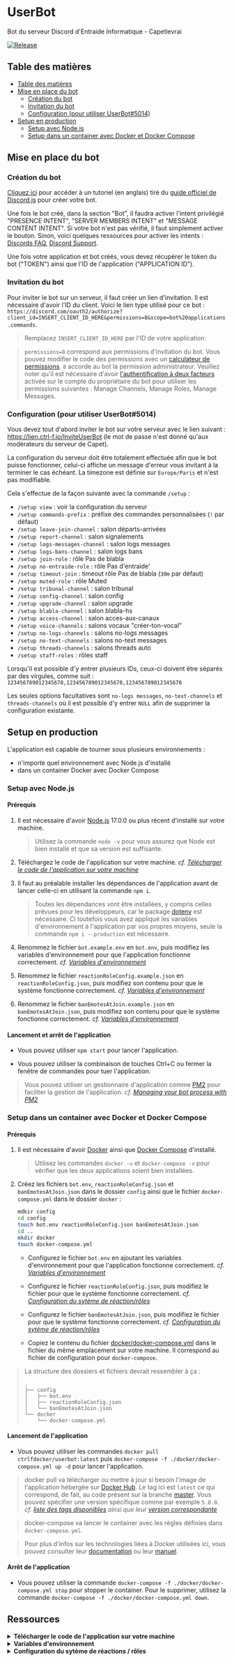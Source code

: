 # UserBot

Bot du serveur Discord d'Entraide Informatique - Capetlevrai

[![Release](https://img.shields.io/github/v/release/Association-CTRL-F/UserBot?include_prereleases)](https://github.com/Association-CTRL-F/UserBot/releases)

## Table des matières

- [Table des matières](#table-des-matières)
- [Mise en place du bot](#mise-en-place-du-bot)
	- [Création du bot](#création-du-bot)
	- [Invitation du bot](#invitation-du-bot)
    - [Configuration (pour utiliser UserBot#5014)](#configuration-pour-utiliser-userbot5014)
- [Setup en production](#setup-en-production)
	- [Setup avec Node.js](#setup-avec-nodejs)
	- [Setup dans un container avec Docker et Docker Compose](#setup-dans-un-container-avec-docker-et-docker-compose)

## Mise en place du bot

### Création du bot

[Cliquez ici](https://discordjs.guide/preparations/setting-up-a-bot-application.html#creating-your-bot) pour accéder à un tutoriel (en anglais) tiré du [guide officiel de Discord.js](https://discordjs.guide/) pour créer votre bot.

Une fois le bot créé, dans la section "Bot", il faudra activer l'intent privilégié "PRESENCE INTENT", "SERVER MEMBERS INTENT" et "MESSAGE CONTENT INTENT". Si votre bot n'est pas vérifié, il faut simplement activer le bouton. Sinon, voici quelques ressources pour activer les intents : [Discords FAQ](https://dis.gd/gwupdate), [Discord Support](https://dis.gd/contact).

Une fois votre application et bot créés, vous devez récupérer le token du bot ("TOKEN") ainsi que l'ID de l'application ("APPLICATION ID").

### Invitation du bot

Pour inviter le bot sur un serveur, il faut créer un lien d'invitation. Il est nécessaire d'avoir l'ID du client. Voici le lien type utilisé pour ce bot : `https://discord.com/oauth2/authorize?client_id=INSERT_CLIENT_ID_HERE&permissions=8&scope=bot%20applications.commands`.

> Remplacez `INSERT_CLIENT_ID_HERE` par l'ID de votre application.

> `permissions=8` correspond aux permissions d'invitation du bot. Vous pouvez modifier le code des permissions avec un [calculateur de permissions](https://discordapi.com/permissions.html). `8` accorde au bot la permission administrateur. Veuillez noter qu'il est nécessaire d'avoir [l'authentification à deux facteurs](https://support.discord.com/hc/fr/articles/219576828-Mise-en-place-de-l-authentification-%C3%A0-deux-facteurs) activée sur le compte du propriétaire du bot pour utiliser les permissions suivantes : Manage Channels, Manage Roles, Manage Messages.

### Configuration (pour utiliser UserBot#5014)

Vous devez tout d'abord inviter le bot sur votre serveur avec le lien suivant : https://lien.ctrl-f.io/InviteUserBot (le mot de passe n'est donné qu'aux modérateurs du serveur de Capet).

La configuration du serveur doit être totalement effectuée afin que le bot puisse fonctionner, celui-ci affiche un message d'erreur vous invitant à la terminer le cas échéant. La timezone est définie sur `Europe/Paris` et n'est pas modifiable.

Cela s'effectue de la façon suivante avec la commande `/setup` :
* `/setup view` : voir la configuration du serveur
* `/setup commands-prefix` : préfixe des commandes personnalisées (`!` par défaut)
* `/setup leave-join-channel` : salon départs-arrivées
* `/setup report-channel` : salon signalements
* `/setup logs-messages-channel` : salon logs messages
* `/setup logs-bans-channel` : salon logs bans
* `/setup join-role` : rôle Pas de blabla
* `/setup no-entraide-role` : rôle Pas d'entraide'
* `/setup timeout-join` : timeout rôle Pas de blabla (`30m` par défaut)
* `/setup muted-role` : rôle Muted
* `/setup tribunal-channel` : salon tribunal
* `/setup config-channel` : salon config
* `/setup upgrade-channel` : salon upgrade
* `/setup blabla-channel` : salon blabla-hs
* `/setup access-channel` : salon acces-aux-canaux
* `/setup voice-channels` : salons vocaux "créer-ton-vocal"
* `/setup no-logs-channels` : salons no-logs messages
* `/setup no-text-channels` : salons no-text messages
* `/setup threads-channels` : salons threads auto
* `/setup staff-roles` : rôles staff

Lorsqu'il est possible d'y entrer plusieurs IDs, ceux-ci doivent être séparés par des virgules, comme suit : `123456789012345678,123456789012345678,123456789012345678`

Les seules options facultatives sont `no-logs messages`, `no-text-channels` et `threads-channels` où il est possible d'y entrer `NULL` afin de supprimer la configuration existante.

## Setup en production

L'application est capable de tourner sous plusieurs environnements :

- n'importe quel environnement avec Node.js d'installé
- dans un container Docker avec Docker Compose

### Setup avec Node.js

#### Prérequis

1. Il est nécessaire d'avoir [Node.js](https://nodejs.org/fr) 17.0.0 ou plus récent d'installé sur votre machine.

	> Utilisez la commande `node -v` pour vous assurez que Node est bien installé et que sa version est suffisante.

2. Téléchargez le code de l'application sur votre machine. _cf. [Télécharger le code de l'application sur votre machine](#download)_

3. Il faut au préalable installer les dépendances de l'application avant de lancer celle-ci en utilisant la commande `npm i`.

	> Toutes les dépendances vont être installées, y compris celles prévues pour les développeurs, car le package [dotenv](https://www.npmjs.com/package/dotenv) est nécessaire. Ci toutefois vous avez appliqué les variables d'environnement à l'application par vos propres moyens, seule la commande `npm i --production` est nécessaire.

4. Renommez le fichier `bot.example.env` en `bot.env`, puis modifiez les variables d'environnement pour que l'application fonctionne correctement. _cf. [Variables d'environnement](#environnement)_

5. Renommez le fichier `reactionRoleConfig.example.json` en `reactionRoleConfig.json`, puis modifiez son contenu pour que le système fonctionne correctement. _cf. [Variables d'environnement](#environnement)_

6. Renommez le fichier `banEmotesAtJoin.example.json` en `banEmotesAtJoin.json`, puis modifiez son contenu pour que le système fonctionne correctement. _cf. [Variables d'environnement](#environnement)_

#### Lancement et arrêt de l'application

-   Vous pouvez utiliser `npm start` pour lancer l'application.

-   Vous pouvez utiliser la combinaison de touches Ctrl+C ou fermer la fenêtre de commandes pour tuer l'application.

> Vous pouvez utiliser un gestionnaire d'application comme [PM2](https://pm2.keymetrics.io) pour faciliter la gestion de l'application. _cf. [ Managing your bot process with PM2](https://discordjs.guide/improving-dev-environment/pm2.html)_


### Setup dans un container avec Docker et Docker Compose

#### Prérequis

1. Il est nécessaire d'avoir [Docker](https://docs.docker.com/get-docker) ainsi que [Docker Compose](https://docs.docker.com/compose/install) d'installé.
	> Utilisez les commandes `docker -v` et `docker-compose -v` pour vérifier que les deux applications soient bien installées.

2. Créez les fichiers `bot.env`, `reactionRoleConfig.json` et `banEmotesAtJoin.json` dans le dossier `config` ainsi que le fichier `docker-compose.yml` dans le dossier `docker` :
	```bash
	mdkir config
	cd config
	touch bot.env reactionRoleConfig.json banEmotesAtJoin.json
	cd ..
	mkdir docker
	touch docker-compose.yml
	```

   - Configurez le fichier `bot.env` en ajoutant les variables d'environnement pour que l'application fonctionne correctement. _cf. [Variables d'environnement](#environnement)_

   - Configurez le fichier `reactionRoleConfig.json`, puis modifiez le fichier pour que le système fonctionne correctement. _cf. [Configuration du sytème de réaction/rôles](#reaction)_

   - Configurez le fichier `banEmotesAtJoin.json`, puis modifiez le fichier pour que le système fonctionne correctement. _cf. [Configuration du sytème de réaction/rôles](#reaction)_

   - Copiez le contenu du fichier [docker/docker-compose.yml](docker/docker-compose.yml) dans le fichier du même emplacement sur votre machine. Il correspond au fichier de configuration pour `docker-compose`.

> La structure des dossiers et fichiers devrait ressembler à ça :
> ```
> .
> ├── config
> │   ├── bot.env
> │   ├── reactionRoleConfig.json
> │   └── banEmotesAtJoin.json
> └── docker
> 	  └── docker-compose.yml
> ```

#### Lancement de l'application

-   Vous pouvez utiliser les commandes `docker pull ctrlfdocker/userbot:latest` puis `docker-compose -f ./docker/docker-compose.yml up -d` pour lancer l'application.

> docker pull va télécharger ou mettre à jour si besoin l'image de l'application hébergée sur [Docker Hub](https://hub.docker.com/repository/docker/ctrlfdocker/userbot). Le tag ici est `latest` ce qui correspond, de fait, au code présent sur la branche [master](https://github.com/Association-CTRL-F/UserBot/tree/master). Vous pouvez spécifier une version spécifique comme par exemple `5.0.0`. _cf. [liste des tags disponibles](https://hub.docker.com/repository/registry-1.docker.io/ctrlfdocker/userbot/tags?page=1) ainsi que leur [version correspondante](https://github.com/Association-CTRL-F/UserBot/releases)_

> docker-compose va lancer le container avec les règles définies dans `docker-compose.yml`.

> Pour plus d'infos sur les technologies liées à Docker utilisées ici, vous pouvez consulter leur [documentation](https://docs.docker.com/reference) ou leur [manuel](https://docs.docker.com/engine).

#### Arrêt de l'application

-   Vous pouvez utiliser la commande `docker-compose -f ./docker/docker-compose.yml stop` pour stopper le container. Pour le supprimer, utilisez la commande `docker-compose -f ./docker/docker-compose.yml down`.

## Ressources

</details>

<details id='download'>
<summary><b>Télécharger le code de l'application sur votre machine</b></summary>

Vous pouvez télécharger le code de l'application sur votre machine

-   en [clonant le repository](https://docs.github.com/en/free-pro-team@latest/github/creating-cloning-and-archiving-repositories/cloning-a-repository)
-   ou en téléchargeant le code source

</details>

<details id='environnement'>
<summary><b>Variables d'environnement</b></summary>

Le bot repose sur les variables d'environnement pour pouvoir fonctionner.

#### Fichier bot.env

> Exemple disponible [ici](config/env/bot.example.env) :
> ```env
> DISCORD_TOKEN=""
> TIMEZONE=""
> DB_HOST=""
> DB_USER=""
> DB_PASS=""
> DB_NAME_URLS_API=""
> DB_NAME_USERBOT=""
> RICH_PRESENCE_TEXT=""
> ```

| Variable           | Description                                                                                                      |
| ------------------ | ---------------------------------------------------------------------------------------------------------------- |
| DISCORD_TOKEN      | [Token secret du bot Discord](https://discordjs.guide/preparations/setting-up-a-bot-application.html#your-token) |
| TIMEZONE           | Timezone ("Europe/Paris" par défaut)                                                                             |
| DB_HOST            | Serveur MySQL                                                                                                    |
| DB_USER            | Nom d'utilisateur MySQL                                                                                          |
| DB_PASS            | Mot de passe MySQL                                                                                               |
| DB_NAME_URLS_API   | Base de données des URLs courtes                                                                                 |
| DB_NAME_USERBOT    | Base de données du bot                                                                                           |
| RICH_PRESENCE_TEXT | Texte de présence du bot                                                                                         |

> Pour pouvoir récupérer les identifiants (ID) sur Discord, il faut [activer le mode développeur](https://support.discord.com/hc/fr/articles/206346498-O%C3%B9-trouver-l-ID-de-mon-compte-utilisateur-serveur-message).

</details>

</details>

<details id='reaction'>
<summary><b>Configuration du sytème de réactions / rôles</b></summary>

#### Fichier reactionRoleConfig.json

> Exemple disponible [ici](config/env/reactionRoleConfig.example.json) :
> ```js
> [
> 	{
> 		// Salon n°1
> 		"channelID": "123456789123456789",
> 		"messageArray": [
> 			// Message n°1
> 			{
> 				// ID du message
> 				"messageID": "123456789123456789",
> 				// Émoji unicode en clé, objet avec "id" en valeur
> 				"emojiRoleMap": {
> 					"💸": { "id": "123456789123456789" },
> 					"🔧": { "id": "123456789123456789" }
> 				}
> 			},
> 			// Message n°2
> 			{
> 				// ID du message
> 				"messageID": "123456789123456789",
> 				// Émoji unicode en clé, objet avec "id" et giveJoinRole en valeur
> 				"emojiRoleMap": {
> 					"🥵": { "id": "123456789123456789" },
> 					"✅": { "id": "123456789123456789", "giveJoinRole": true }
> 				}
> 			}
> 		]
> 	},
> 	{
> 		"channelID": "123456789123456789",
> 		"messageArray": [
> 			{
> 				"messageID": "123456789123456789",
> 				"emojiRoleMap": {
> 					"123456789123456789": { "id": "123456789123456789" },
> 					"987654321987654321": { "id": "123456789123456789" }
> 				}
> 			},
> 			{
> 				"messageID": "123456789123456789",
> 				"emojiRoleMap": {
> 					"123456789123456789": { "id": "123456789123456789" },
> 					"987654321987654321": { "id": "123456789123456789", "giveJoinRole": true }
> 				}
> 			}
> 		]
> 	}
> ]
> ```

> Pour pouvoir récupérer les identifiants (ID) sur Discord, il faut [activer le mode développeur](https://support.discord.com/hc/fr/articles/206346498-O%C3%B9-trouver-l-ID-de-mon-compte-utilisateur-serveur-message).

> Pour désactiver le système, le fichier doit être composé d'un tableau (array) **vide** :
> ```js
> []
> ```

#### Fichier banEmotesAtJoin.json

> Exemple disponible [ici](config/env/banEmotesAtJoin.example.json) :
> ```js
> [
> 	// Réaction sous forme d'émoji unicode ou son ID, texte de raison
> 	["🔨", "Reason 1"],
> 	["🧹", "Reason 2"],
> 	["123456789123456789", "Reason 3"],
> 	["123456789123456789", "Reason 4"]
> ]
> ```

-  Pour récupérer les émojis :
   - unicode : mettre un `\` avant l'émoji. Exemple : pour `:white_check_mark:`, l'émoji unicode est `✅`.
   - personnalisés : mettre un `\` avant l'émoji et récupérer l'ID. Exemple : pour `\<:lul:719519281682972703>`, l'ID est `719519281682972703`.

</details>